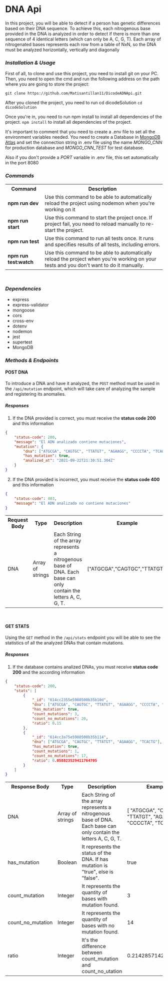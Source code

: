 # DNA Api

In this project, you will be able to detect if a person has genetic differences based on their DNA sequence.
To achieve this, each nitrogenous base provided in the DNA is analyzed in order to detect if there is more than one sequence of 4 identical letters (which can only be A, C, G, T).
Each array of nitrogenated bases represents each row from a table of NxN, so the DNA must be analyzed horizontally, vertically and diagonally

### _Installation & Usage_

First of all, to clone and use this project, you need to install git on your PC. Then, you need to open the cmd and run the following address on the path where you are going to store the project:

`git clone https://github.com/Matisantillan11/DicodeADNApi.git`

After you cloned the project, you need to run cd dicodeSolution
`cd dicodeSolution`

Once you're in, you need to run npm install to install all dependencies of the project.
`npm install` to install all dependencies of the project.

It's important to comment that you need to create a .env file to set all the environment variables needed. You need to create a Database in [MongoDB Atlas](http://https://www.mongodb.com/cloud/atlas/lp/try2?utm_content=controlaterms&utm_source=google&utm_campaign=gs_americas_argentina_search_core_brand_atlas_desktop&utm_term=mongodb%20atlas&utm_medium=cpc_paid_search&utm_ad=e&utm_ad_campaign_id=12212624305&gclid=Cj0KCQjwqKuKBhCxARIsACf4XuEPm6ru_BPRTIDo_DZoB4lONIsWV1I21gcch6IR0TzFAx9ZiTdj2xQaAlOmEALw_wcB 'MongoDB Atlas') and set the connection string in .env file using the name _MONGO_CNN_ for production database and _MONGO_CNN_TEST_ for test database.

Also if you don't provide a _PORT_ variable in .env file, this set automatically in the port 8080

### _Commands_

<div style="margin-bottom: 50px" >
<table>
<tr><th>Command  </th>  <th> Description</th></tr>
<tr><td><b>npm run dev</b></td><td> Use this command to be able to automatically reload the project using nodemon when you're working on it </td></tr>

<tr><td><b>npm run start</b></td><td> Use this command to start the project once. If project fail, you need to reload manually to re-start the project.</td></tr>

<tr><td><b>npm run test</b></td><td> Use this command to run all tests once. It runs and specifies results of all tests, including errors.</td></tr>

<tr><td><b>npm run test:watch</b></td><td> Use this command to be able to automatically reload the project when you're working on your tests and you don't want to do it manually.</td></tr>

</table>
</div>

### _Dependencies_

- express
- express-validator
- mongoose
- cors
- cross-env
- dotenv
- nodemon
- jest
- supertest
- MongoDB

### _Methods & Endpoints_

#### POST DNA

To introduce a DNA and have it analyzed, the `POST` method must be used in the `/api/mutation` endpoint, which will take care of analyzing the sample and registering its anomalies.

##### Responses

1. If the DNA provided is correct, you must receive the **status code 200** and this information

```json
{
	"status-code": 200,
	"message": "El ADN analizado contiene mutaciones",
	"mutation": {
		"dna": ["ATGCGA", "CAGTGC", "TTATGT", "AGAAGG", "CCCCTA", "TCACTG"],
		"has_mutation": true,
		"analized_at": "2021-09-22T21:30:51.304Z"
	}
}
```

2.  If the DNA provided is incorrect, you must receive the **status code 400** and this information

```json
{
	"status-code": 403,
	"message": "El ADN analizado no contiene mutaciones"
}
```

<div style="margin-bottom: 50px" >
<table>
<tr><th>Request Body</th> <th>   Type</th> <th> Description</th><th>   Example </th></tr>
<tr><td>DNA </td><td> Array of strings </td> <td>Each String of the array represents a nitrogenous base of DNA. Each base can only contain the letters A, C, G, T.</td><td>  ["ATGCGA","CAGTGC","TTATGT"] </td></tr>
</table>
</div>

#### GET STATS

Using the `GET` method in the `/api/stats` endpoint you will be able to see the statistics of all the analyzed DNAs that contain mutations.

##### Responses

1.  If the database contains analized DNAs, you must receive **status code 200** and the according information

```json
{
	"status-code": 200,
	"stats": [
		{
			"_id": "614cc2355e5980500b35b10d",
			"dna": ["ATGCGA", "CAGTGC", "TTATGT", "AGAAGG", "CCCCTA", "TCACTG"],
			"has_mutation": true,
			"count_mutations": 3,
			"count_no_mutations": 20,
			"ratio": 0.15
		},
		{
			"_id": "614cc3a75e5980500b35b114",
			"dna": ["ATGCGA", "CAGTGC", "TTATGT", "AGAAGG", "TCACTG"],
			"has_mutation": true,
			"count_mutations": 1,
			"count_no_mutations": 17,
			"ratio": 0.058823529411764705
		}
	]
}
```

<div style="margin-bottom: 50px" >
<table>
<tr><th>Response Body</th> <th>   Type</th> <th> Description</th><th>   Example </th></tr>
<tr><td>DNA </td><td> Array of strings </td> <td>Each String of the array represents a nitrogenous base of DNA. Each base can only contain the letters A, C, G, T.</td><td>  [
                "ATGCGA",
                "CAGTGC",
                "TTATGT",
                "AGAAGG",
                "CCCCTA",
                "TCACTG"
            ], </td></tr>

<tr><td>has_mutation </td><td> Boolean </td> <td>It represents the status of the DNA. If has mutation is "true", else is "false".</td><td> true </td></tr>

<tr><td>count_mutation </td><td> Integer </td> <td>It represents the quantity of bases with mutation found.</td><td>  3 </td></tr>

<tr><td>count_no_mutation </td><td> Integer </td> <td>It represents the quantity of bases with no mutation found.</td><td>  14 </td></tr>

<tr><td> ratio </td><td> Integer </td> <td>It's the difference between count_mutation and count_no_utation </td><td>   0.21428571428571427 </td></tr>
</table>
</div>
